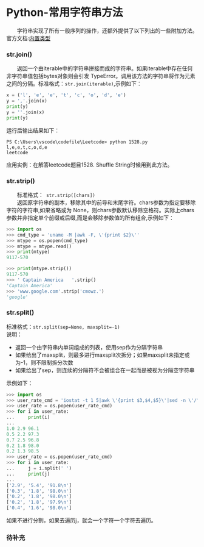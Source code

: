 # Python-常用字符串方法
&#8195;&#8195;字符串实现了所有一般序列的操作，还额外提供了以下列出的一些附加方法。官方文档:[内置类型](https://docs.python.org/zh-cn/3/library/stdtypes.html?highlight=join#str.join)

### str.join()
&#8195;&#8195;返回一个由iterable中的字符串拼接而成的字符串。如果iterable中存在任何非字符串值包括bytes对象则会引发 TypeError。调用该方法的字符串将作为元素之间的分隔。标准格式：`str.join(iterable)`,示例如下：
```python
x = ('l', 'e', 'e', 't', 'c', 'o', 'd', 'e')
y = ','.join(x)
print(y)
y = ''.join(x)
print(y)
```
运行后输出结果如下：
```shell
PS C:\Users\vscode\codefile\Leetcode> python 1528.py
l,e,e,t,c,o,d,e
leetcode
```
应用实例：在解答leetcode题目1528. Shuffle String时候用到此方法。

### str.strip()
&#8195;&#8195;标准格式：` str.strip([chars])`   
&#8195;&#8195;返回原字符串的副本，移除其中的前导和末尾字符。chars参数为指定要移除字符的字符串,如果省略或为 None，则chars参数默认移除空格符。实际上chars参数并非指定单个前缀或后缀,而是会移除参数值的所有组合,示例如下：
```python
>>> import os
>>> cmd_type = 'uname -M |awk -F, \'{print $2}\''
>>> mtype = os.popen(cmd_type)
>>> mtype = mtype.read()
>>> print(mtype)
9117-570

>>> print(mtype.strip())
9117-570
>>> ' Captain America   '.strip()
'Captain America'
>>> 'www.google.com'.strip('cmowz.')
'google'
```
### str.split()
标准格式：`str.split(sep=None, maxsplit=-1)`   
说明：
- 返回一个由字符串内单词组成的列表，使用sep作为分隔字符串
- 如果给出了maxsplit，则最多进行maxsplit次拆分；如果maxsplit未指定或为-1，则不限制拆分次数
- 如果给出了sep，则连续的分隔符不会被组合在一起而是被视为分隔空字符串

示例如下：
```python
>>> import os
>>> user_rate_cmd = 'iostat -t 1 5|awk \'{print $3,$4,$5}\'|sed -n \'/^[0-9]/p\''
>>> user_rate = os.popen(user_rate_cmd)
>>> for i in user_rate:
...     print(i)
... 
1.0 2.9 96.1
0.5 2.2 97.3
0.7 2.5 96.8
0.2 1.8 98.0
0.2 1.3 98.5
>>> user_rate = os.popen(user_rate_cmd)
>>> for i in user_rate:
...     j = i.split(' ')
...     print(j)
... 
['2.9', '5.4', '91.8\n']
['0.3', '1.8', '98.0\n']
['0.2', '1.8', '98.0\n']
['0.2', '1.8', '97.9\n']
['0.4', '1.6', '98.0\n']
```
如果不进行分割，如果去遍历j，就会一个字符一个字符去遍历。
### 待补充
